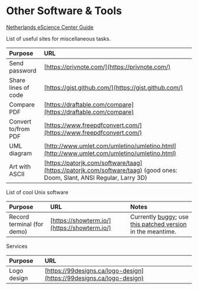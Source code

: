 # Other Software & Tools

[Netherlands eScience Center Guide](https://guide.esciencecenter.nl/)



List of useful sites for miscellaneous tasks.

| Purpose | URL |
| :--- | :--- |
| Send password | [https://privnote.com/](https://privnote.com/) |
| Share lines of code | [https://gist.github.com/](https://gist.github.com/) |
| Compare PDF | [https://draftable.com/compare](https://draftable.com/compare) |
| Convert to/from PDF | [https://www.freepdfconvert.com/](https://www.freepdfconvert.com/) |
| UML diagram | [http://www.umlet.com/umletino/umletino.html](http://www.umlet.com/umletino/umletino.html) |
| Art with ASCII | [https://patorjk.com/software/taag](https://patorjk.com/software/taag) \(good ones: Doom, Slant, ANSI Regular, Larry 3D\) |

List of cool Unix software

| Purpose | URL | Notes |
| :--- | :--- | :--- |
| Record terminal \(for demo\) | [https://showterm.io/](https://showterm.io/) | Currently [buggy](https://github.com/ConradIrwin/showterm/issues/48); use [this patched version](https://gist.github.com/kousu/855c164979af078f623fd44f0e1b5350) in the meantime. |

Services

| Purpose | URL |
| :--- | :--- |
| Logo design | [https://99designs.ca/logo-design](https://99designs.ca/logo-design) |

